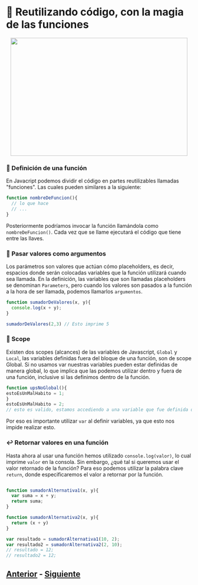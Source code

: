 # :tophat: Reutilizando código, con la magia de las funciones

<p align="center">
  <img width="480" height="320" src="https://github.com/WorkshopTechnology/Materiales/blob/master/Talleres/CuentosDeJavascript/ZombieingDoodle.svg">
</p>

### :link: Definición de una función
En Javacript podemos dividir el código en partes reutilizables llamadas "funciones". Las cuales pueden similares a la siguiente:
```javascript
function nombreDeFuncion(){
  // lo que hace
  // ...
}
```
Posteriormente podríamos invocar la función llamándola como ``nombreDeFuncion()``. Cada vez que se llame ejecutará el código que tiene entre las llaves.

### :satellite: Pasar valores como argumentos
Los parámetros son valores que actúan cómo placeholders, es decir, espacios donde serán colocadas variables que la función utilizará cuando sea llamada. En la definición, las variables que son llamadas placeholders se denominan ``Parameters``, pero cuando los valores son pasados a la función a la hora de ser llamada, podemos llamarlos ``argumentos``.
```javascript
function sumadorDeValores(x, y){
  console.log(x + y);
}

sumadorDeValores(2,3) // Esto imprime 5
```

### :microscope: Scope
Existen dos scopes (alcances) de las variables de Javascript, ``Global`` y ``Local``, las variables definidas fuera del bloque de una función, son de scope Global. Si no usamos var nuestras variables pueden estar definidas de manera global, lo que implica que las podemos utilizar dentro y fuera de una función, inclusive si las definimos dentro de la función.
```javascript
function upsNoGlobal(){
estoEsUnMalHabito = 1;
}
estoEsUnMalHabito = 2; 
// esto es valido, estamos accediendo a una variable que fue definida dentro de una función.
```
Por eso es importante utilizar ``var`` al definir variables, ya que esto nos impide realizar esto.

### :leftwards_arrow_with_hook: Retornar valores en una función
Hasta ahora al usar una función hemos utilizado ``console.log(valor)``, lo cual imprime ``valor`` en la consola. Sin embargo, ¿qué tal si queremos usar el valor retornado de la función? Para eso podemos utilizar la palabra clave ``return``, donde especificaremos el valor a retornar por la función.
```javascript

function sumadorAlternativa1(x, y){
  var suma = x + y;
  return suma;
}

function sumadorAlternativa2(x, y){
  return (x + y)
}

var resultado = sumadorAlternativa1(10, 2);
var resultado2 = sumadorAlternativa2(2, 10);
// resultado = 12;
// resultado2 = 12;
```

## [Anterior](https://github.com/WorkshopTechnology/Materiales/blob/master/Talleres/CuentosDeJavascript/arreglandoUnArreglo.md) - [Siguiente](https://github.com/WorkshopTechnology/Materiales/blob/master/Talleres/CuentosDeJavascript/5.-ComparandoConComparadores.md)
